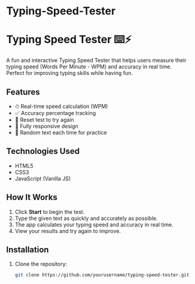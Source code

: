 # Typing-Speed-Tester
# Typing Speed Tester ⌨️⚡

A fun and interactive Typing Speed Tester that helps users measure their typing speed (Words Per Minute - WPM) and accuracy in real time.  
Perfect for improving typing skills while having fun.

## Features
- ⏱ Real-time speed calculation (WPM)
- ✅ Accuracy percentage tracking
- 🔄 Reset test to try again
- 📱 Fully responsive design
- 🎯 Random text each time for practice

## Technologies Used
- HTML5
- CSS3
- JavaScript (Vanilla JS)

## How It Works
1. Click **Start** to begin the test.
2. Type the given text as quickly and accurately as possible.
3. The app calculates your typing speed and accuracy in real time.
4. View your results and try again to improve.

## Installation
1. Clone the repository:
   ```bash
   git clone https://github.com/yourusername/typing-speed-tester.git

